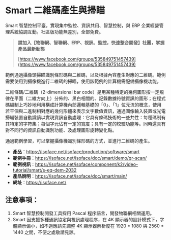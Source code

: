 # Smart 二維碼產生與掃瞄

Smart 智慧控制平臺，實現集中監控、資訊共用、智慧控制，與 ERP 企業經營管理系統協調互動。社區版功能無差別，全部免費。

> **請加入【物聯網、智聯網、ERP、視訊、監控，快速整合開發】社團，掌握產品最新動態**
>
> [https://www.facebook.com/groups/535849751457439](https://www.facebook.com/groups/535849751457439)

範例通過攝像頭掃瞄識別條形碼與二維碼，以及根據內容產生對應的二維碼。範例需要使用到攝像機進行二維碼的掃瞄，使用該範例的計算機需配備攝像機功能。

二維條碼/二維碼（2-dimensional bar code）是用某種特定的幾何圖形按一定規律在平面（二維方向上）分佈的、黑白相間的、記錄數據符號資訊的圖形；在程式碼編制上巧妙地利用構成計算機內部邏輯基礎的「0」、「1」位元流的概念，使用若干個與二進制相對應的幾何形體來表示文字數值資訊，通過圖像輸入裝置或光電掃瞄裝置自動識讀以實現資訊自動處理：它具有條碼技術的一些共性：每種碼制有其特定的字符集；每個字元佔有一定的寬度；具有一定的校驗功能等。同時還具有對不同行的資訊自動識別功能、及處理圖形旋轉變化點。

通過範例學習，可以掌握攝像機識別條形碼的方式，並進行二維碼的產生。

* **產品**：https://isoface.net/isoface/production/software/smart
* **範例手冊**：https://isoface.net/isoface/doc/smart/demo/qr-scan/
* **範例視訊**：https://isoface.net/isoface/component/k2/video-tutorial/smart/s-eq-dem-2032
* **產品說明**：https://isoface.net/isoface/doc/smart/main/
* **網址**：https://isoface.net/

## 注意事項：
1. Smart 智慧控制開發工具採用 Pascal 程序語言，開發物聯網相關運用。
2. Smart 因支援多種通訊協定與視訊處理程序，在 4K 顯示器的設計模式下，字體顯示偏小，如不適應請先調整 4K 顯示器解析度在 1920 * 1080 與 2560 * 1440 之間，不便之處敬請見諒。